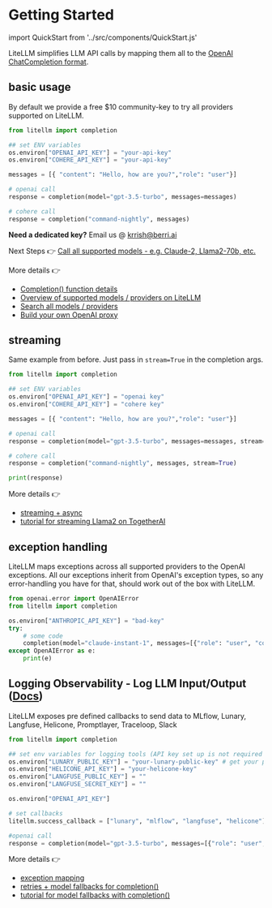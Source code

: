 # Getting Started

import QuickStart from '../src/components/QuickStart.js'

LiteLLM simplifies LLM API calls by mapping them all to the [OpenAI ChatCompletion format](https://platform.openai.com/docs/api-reference/chat).

## basic usage

By default we provide a free $10 community-key to try all providers supported on LiteLLM.

```python
from litellm import completion

## set ENV variables
os.environ["OPENAI_API_KEY"] = "your-api-key"
os.environ["COHERE_API_KEY"] = "your-api-key"

messages = [{ "content": "Hello, how are you?","role": "user"}]

# openai call
response = completion(model="gpt-3.5-turbo", messages=messages)

# cohere call
response = completion("command-nightly", messages)
```

**Need a dedicated key?**
Email us @ krrish@berri.ai

Next Steps 👉 [Call all supported models - e.g. Claude-2, Llama2-70b, etc.](./proxy_api.md#supported-models)

More details 👉

- [Completion() function details](./completion/)
- [Overview of supported models / providers on LiteLLM](./providers/)
- [Search all models / providers](https://models.litellm.ai/)
- [Build your own OpenAI proxy](https://github.com/BerriAI/liteLLM-proxy/tree/main)

## streaming

Same example from before. Just pass in `stream=True` in the completion args.

```python
from litellm import completion

## set ENV variables
os.environ["OPENAI_API_KEY"] = "openai key"
os.environ["COHERE_API_KEY"] = "cohere key"

messages = [{ "content": "Hello, how are you?","role": "user"}]

# openai call
response = completion(model="gpt-3.5-turbo", messages=messages, stream=True)

# cohere call
response = completion("command-nightly", messages, stream=True)

print(response)
```

More details 👉

- [streaming + async](./completion/stream.md)
- [tutorial for streaming Llama2 on TogetherAI](./tutorials/TogetherAI_liteLLM.md)

## exception handling

LiteLLM maps exceptions across all supported providers to the OpenAI exceptions. All our exceptions inherit from OpenAI's exception types, so any error-handling you have for that, should work out of the box with LiteLLM.

```python
from openai.error import OpenAIError
from litellm import completion

os.environ["ANTHROPIC_API_KEY"] = "bad-key"
try:
    # some code
    completion(model="claude-instant-1", messages=[{"role": "user", "content": "Hey, how's it going?"}])
except OpenAIError as e:
    print(e)
```

## Logging Observability - Log LLM Input/Output ([Docs](https://docs.litellm.ai/docs/observability/callbacks))

LiteLLM exposes pre defined callbacks to send data to MLflow, Lunary, Langfuse, Helicone, Promptlayer, Traceloop, Slack

```python
from litellm import completion

## set env variables for logging tools (API key set up is not required when using MLflow)
os.environ["LUNARY_PUBLIC_KEY"] = "your-lunary-public-key" # get your public key at https://app.lunary.ai/settings
os.environ["HELICONE_API_KEY"] = "your-helicone-key"
os.environ["LANGFUSE_PUBLIC_KEY"] = ""
os.environ["LANGFUSE_SECRET_KEY"] = ""

os.environ["OPENAI_API_KEY"]

# set callbacks
litellm.success_callback = ["lunary", "mlflow", "langfuse", "helicone"] # log input/output to MLflow, langfuse, lunary, helicone

#openai call
response = completion(model="gpt-3.5-turbo", messages=[{"role": "user", "content": "Hi 👋 - i'm openai"}])
```

More details 👉

- [exception mapping](./exception_mapping.md)
- [retries + model fallbacks for completion()](./completion/reliable_completions.md)
- [tutorial for model fallbacks with completion()](./tutorials/fallbacks.md)
